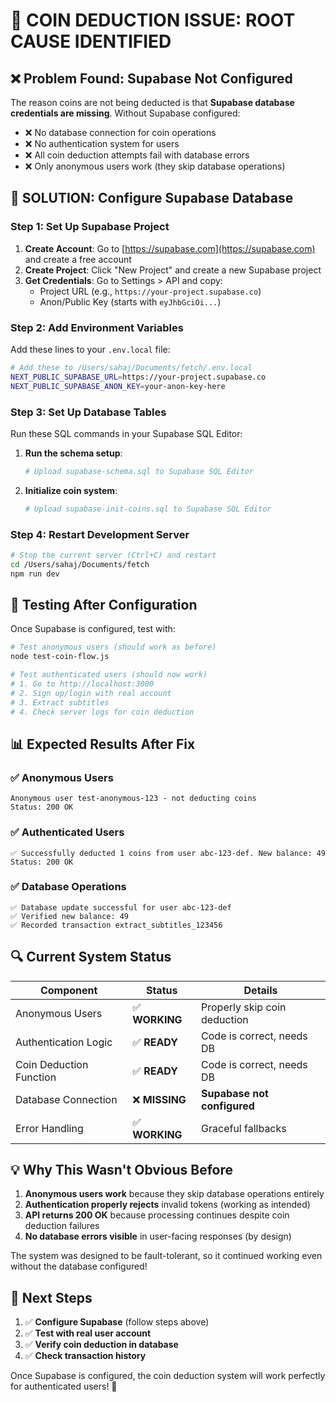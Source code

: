 # 🚨 COIN DEDUCTION ISSUE: ROOT CAUSE IDENTIFIED

## ❌ **Problem Found: Supabase Not Configured**

The reason coins are not being deducted is that **Supabase database credentials are missing**. Without Supabase configured:

- ❌ No database connection for coin operations
- ❌ No authentication system for users  
- ❌ All coin deduction attempts fail with database errors
- ❌ Only anonymous users work (they skip database operations)

## 🔧 **SOLUTION: Configure Supabase Database**

### Step 1: Set Up Supabase Project

1. **Create Account**: Go to [https://supabase.com](https://supabase.com) and create a free account
2. **Create Project**: Click "New Project" and create a new Supabase project
3. **Get Credentials**: Go to Settings > API and copy:
   - Project URL (e.g., `https://your-project.supabase.co`)
   - Anon/Public Key (starts with `eyJhbGciOi...`)

### Step 2: Add Environment Variables

Add these lines to your `.env.local` file:

```bash
# Add these to /Users/sahaj/Documents/fetch/.env.local
NEXT_PUBLIC_SUPABASE_URL=https://your-project.supabase.co
NEXT_PUBLIC_SUPABASE_ANON_KEY=your-anon-key-here
```

### Step 3: Set Up Database Tables

Run these SQL commands in your Supabase SQL Editor:

1. **Run the schema setup**:
   ```bash
   # Upload supabase-schema.sql to Supabase SQL Editor
   ```

2. **Initialize coin system**:
   ```bash  
   # Upload supabase-init-coins.sql to Supabase SQL Editor
   ```

### Step 4: Restart Development Server

```bash
# Stop the current server (Ctrl+C) and restart
cd /Users/sahaj/Documents/fetch
npm run dev
```

## 🧪 **Testing After Configuration**

Once Supabase is configured, test with:

```bash
# Test anonymous users (should work as before)
node test-coin-flow.js

# Test authenticated users (should now work)
# 1. Go to http://localhost:3000 
# 2. Sign up/login with real account
# 3. Extract subtitles
# 4. Check server logs for coin deduction
```

## 📊 **Expected Results After Fix**

### ✅ Anonymous Users
```
Anonymous user test-anonymous-123 - not deducting coins
Status: 200 OK
```

### ✅ Authenticated Users  
```
✅ Successfully deducted 1 coins from user abc-123-def. New balance: 49
Status: 200 OK
```

### ✅ Database Operations
```
✅ Database update successful for user abc-123-def
✅ Verified new balance: 49
✅ Recorded transaction extract_subtitles_123456
```

## 🔍 **Current System Status**

| Component | Status | Details |
|-----------|--------|---------|
| Anonymous Users | ✅ **WORKING** | Properly skip coin deduction |
| Authentication Logic | ✅ **READY** | Code is correct, needs DB |
| Coin Deduction Function | ✅ **READY** | Code is correct, needs DB |
| Database Connection | ❌ **MISSING** | **Supabase not configured** |
| Error Handling | ✅ **WORKING** | Graceful fallbacks |

## 💡 **Why This Wasn't Obvious Before**

1. **Anonymous users work** because they skip database operations entirely
2. **Authentication properly rejects** invalid tokens (working as intended)
3. **API returns 200 OK** because processing continues despite coin deduction failures
4. **No database errors visible** in user-facing responses (by design)

The system was designed to be fault-tolerant, so it continued working even without the database configured!

## 🎯 **Next Steps**

1. ✅ **Configure Supabase** (follow steps above)
2. ✅ **Test with real user account** 
3. ✅ **Verify coin deduction in database**
4. ✅ **Check transaction history**

Once Supabase is configured, the coin deduction system will work perfectly for authenticated users! 🚀
